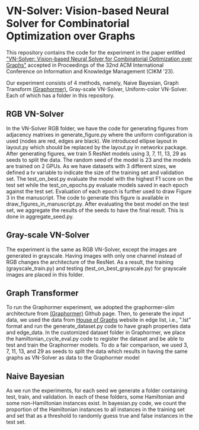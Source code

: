 # VN-Solver: Vision-based Neural Solver for Combinatorial Optimization over Graphs
This repository contains the code for the experiment in the paper entitled ["VN-Solver: Vision-based Neural Solver for Combinatorial Optimization over Graphs"](https://arxiv.org/abs/2308.03185)  accepted in Proceedings of the 32nd ACM International Conference on Information and Knowledge Management (CIKM '23).

Our experiment consists of 4 methods, namely, Naive Bayesian, Graph Transform [(Graphormer)](https://github.com/Microsoft/Graphormer), Gray-scale VN-Solver, Uniform-color VN-Solver. Each of which has a folder in this repository.


## RGB VN-Solver
In the VN-Solver RGB folder, we have the code for generating figures from adjacency matrixes in generate_figure.py where the uniform configuration is used (nodes are red, edges are black). We introduced ellipse layout in layout.py which should be replaced by the layout.py in networkx package. After generating figures, we train 5 ResNet models using 3, 7, 11, 13, 29 as seeds to split the data. The random seed of the model is 23 and the models are trained on 2 GPUs. As we have datasets with 3 different sizes, we defined a tv variable to indicate the size of the training set and validation set. The test_on_best.py evaluate the model with the highest F1 score on the test set while the test_on_epochs.py evaluate models saved in each epoch against the test set. Evaluation of each epoch is further used to draw Figure 3 in the manuscript. The code to generate this figure is available in draw_figures_in_manuscript.py. After evaluating the best model on the test set, we aggregate the results of the seeds to have the final result. This is done in aggregate_seed.py. 


## Gray-scale VN-Solver
The experiment is the same as RGB VN-Solver, except the images are generated in grayscale. Having images with only one channel instead of RGB changes the architecture of the ResNet. As a result, the training (grayscale_train.py) and testing (test_on_best_grayscale.py) for grayscale images are placed in this folder. 


## Graph Transformer
To run the Graphormer experiment, we adopted the graphormer-slim architecture from [(Graphormer)](https://github.com/Microsoft/Graphormer) Github page. Then, to generate the input data, we used the data from [House of Graphs](https://houseofgraphs.org/) website in edge list, i.e., ".lst" format and run the generate_dataset.py code to have graph properties data and edge_data. In the customized dataset folder in Graphormer, we place the hamiltonian_cycle_eval.py code to register the dataset and be able to test and train the Graphormer models. To do a fair comparison, we used 3, 7, 11, 13, and 29 as seeds to split the data which results in having the same graphs as VN-Solver as data to the Graphormer model

## Naive Bayesian
As we run the experiments, for each seed we generate a folder containing test, train, and validation. In each of these folders, some Hamiltonian and some non-Hamiltonian instances exist. In bayesian.py code, we count the proportion of the Hamiltonian instances to all instances in the training set and set that as a threshold to randomly guess true and false instances in the test set.
